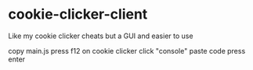 # cookie-clicker-client
Like my cookie clicker cheats but a GUI and easier to use

copy main.js
press f12 on cookie clicker
click "console"
paste code
press enter
